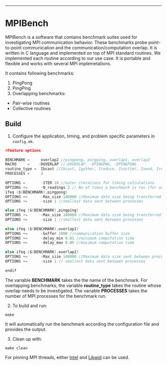 ***
# MPIBench
MPIBench is a software that contains benchmark suites used for investigating MPI communication behavior. These benchmarks probe point-to-point communication and the communication/computation overlap. It is written in C language and implemented on top of MPI standard routines. We implemented each routine according to our use case. It is portable and flexible and works with several MPI implemetations. 

It contains following benchmarks:
1. PingPong
2. PingPing
3. Overlapping benchmarks: 
* Pair-wise routines  
* Collective routines  

## Build
1. Configure the application, timing, and problem specific parameters in  `config.mk`.
```C
#Feature options
					
BENCHMARK =     overlap2 //pingpong, pingping, overlap1, overlap2
MACRO 	  =    -DOVERLAP //-DOVERLAP, -DPINGPNG, -DPINGPONG
routine_type =  Ibcast //Ibcast, Igather, Ireduce, Isactter, Isend, Irecv
PROCESSES =     2
	
OPTIONS =       -ITER 10 //outer iterations for timing calculations
OPTIONS +=      -N_readings 3 // No of times a benchmark is run (for averaging)
ifeq ($(BENCHMARK),pingpong)
OPTIONS +=      -Max_size 140000 //Maximum data size being transferred between two processes
OPTIONS +=      -size 1 //smallest data sent between processes

else ifeq ($(BENCHMARK),pingping)
OPTIONS +=      -Max_size 140000 //Maximum data size being transferred between two processes
OPTIONS +=      -size 1 //smallest data sent between processes
			
else ifeq ($(BENCHMARK),overlap1)
OPTIONS +=      -buffer 1000 //communication buffer size
OPTIONS +=      -delay_min 0.01 //minimum computation time
OPTIONS +=      -delay_max 0.05 //maximum computation time
			
else ifeq ($(BENCHMARK),overlap2)
OPTIONS +=      -Max_size 140000 //Maximum data size sent between processes
OPTIONS +=      -size 1 // smallest data sent between processes
					
endif
```
The variable **BENCHMARK** takes the the name of the benchmark. For overlapping benchmarks, the variable **routine_type** takes the routine whose overlap needs to be investigated. The variable **PROCESSES** takes the number of MPI processes for the benchmark run. 

2. To build and run:  
``` 
make
```
It will automatically run the benchmark according the configuration file and provides the output.

3. Clean up with:
``` 
make clean
```
For pinning MPI threads, either [Intel](https://software.intel.com/en-us/mpi-developer-reference-linux-environment-variables-for-process-pinning) and [Likwid](https://github.com/RRZE-HPC/likwid/wiki/Likwid-Pin) can be used. 

